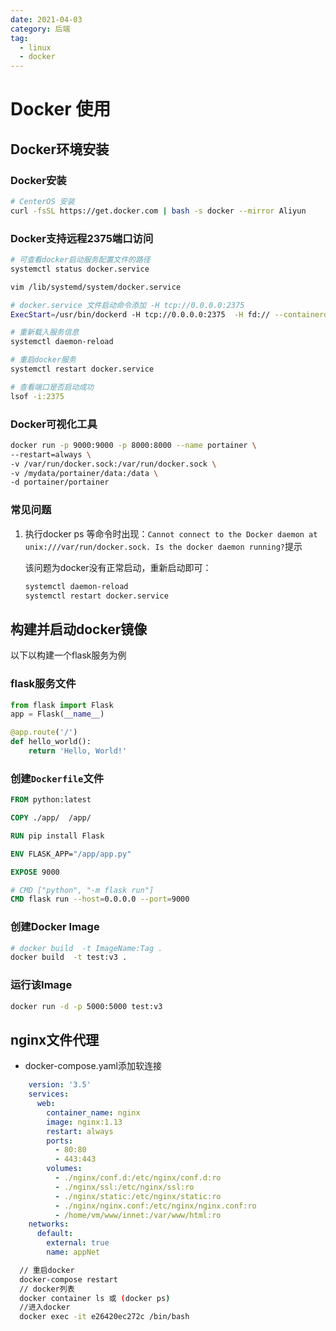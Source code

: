 ```yaml
---
date: 2021-04-03
category: 后端
tag:
  - linux
  - docker
---
```

# Docker 使用

<!-- ## 服务器地址

```bash
vm@10.2.24.41 
P@ssw0rd
``` -->

## Docker环境安装

### Docker安装

```bash
# CenterOS 安装
curl -fsSL https://get.docker.com | bash -s docker --mirror Aliyun
```

### Docker支持远程2375端口访问

```bash
# 可查看docker启动服务配置文件的路径
systemctl status docker.service

vim /lib/systemd/system/docker.service

# docker.service 文件启动命令添加 -H tcp://0.0.0.0:2375
ExecStart=/usr/bin/dockerd -H tcp://0.0.0.0:2375  -H fd:// --containerd=/run/containerd/containerd.sock

# 重新载入服务信息
systemctl daemon-reload

# 重启docker服务
systemctl restart docker.service

# 查看端口是否启动成功
lsof -i:2375
```

### Docker可视化工具

```bash
docker run -p 9000:9000 -p 8000:8000 --name portainer \
--restart=always \
-v /var/run/docker.sock:/var/run/docker.sock \
-v /mydata/portainer/data:/data \
-d portainer/portainer
```

### 常见问题

1. 执行docker ps 等命令时出现：`Cannot connect to the Docker daemon at unix:///var/run/docker.sock. Is the docker daemon running?`提示

    该问题为docker没有正常启动，重新启动即可：

    ```bash
    systemctl daemon-reload
    systemctl restart docker.service
    ```

## 构建并启动docker镜像

以下以构建一个flask服务为例

### flask服务文件

```py
from flask import Flask
app = Flask(__name__)

@app.route('/')
def hello_world():
    return 'Hello, World!'
```

### 创建`Dockerfile`文件

```Dockerfile
FROM python:latest

COPY ./app/  /app/

RUN pip install Flask

ENV FLASK_APP="/app/app.py"

EXPOSE 9000

# CMD ["python", "-m flask run"]
CMD flask run --host=0.0.0.0 --port=9000
```

### 创建Docker Image

```bash
# docker build  -t ImageName:Tag .
docker build  -t test:v3 .
```

### 运行该Image

```bash
docker run -d -p 5000:5000 test:v3
```

## nginx文件代理

- docker-compose.yaml添加软连接

```yaml
    version: '3.5'
    services:
      web:
        container_name: nginx
        image: nginx:1.13
        restart: always
        ports:
          - 80:80
          - 443:443
        volumes:
          - ./nginx/conf.d:/etc/nginx/conf.d:ro
          - ./nginx/ssl:/etc/nginx/ssl:ro
          - ./nginx/static:/etc/nginx/static:ro
          - ./nginx/nginx.conf:/etc/nginx/nginx.conf:ro
          - /home/vm/www/innet:/var/www/html:ro
    networks:
      default:
        external: true
        name: appNet
```

```bash
  // 重启docker
  docker-compose restart
  // docker列表
  docker container ls 或 (docker ps)
  //进入docker
  docker exec -it e26420ec272c /bin/bash
```
